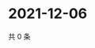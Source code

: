 # 2021-12-06

共 0 条

<!-- BEGIN WEIBO -->
<!-- 最后更新时间 Mon Dec 06 2021 03:11:49 GMT+0800 (China Standard Time) -->

<!-- END WEIBO -->
